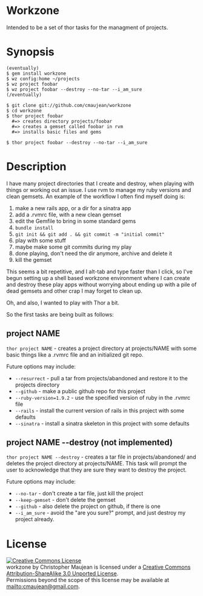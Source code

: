 Workzone
========

Intended to be a set of thor tasks for the managment of projects. 

Synopsis
========

    (eventually)
    $ gem install workzone
    $ wz config:home ~/projects
    $ wz project foobar
    $ wz project foobar --destroy --no-tar --i_am_sure
    (/eventually)
  
    $ git clone git://github.com/cmaujean/workzone
    $ cd workzone
    $ thor project foobar
      #=> creates directory projects/foobar
      #=> creates a gemset called foobar in rvm
      #=> installs basic files and gems
    
    $ thor project foobar --destroy --no-tar --i_am_sure

Description
===========

I have many project directories that I create and destroy, when playing 
with things or working out an issue. I use rvm to manage my ruby versions 
and clean gemsets. An example of the workflow I often find myself doing is: 

1. make a new rails app, or a dir for a sinatra app
2. add a .rvmrc file, with a new clean gemset
3. edit the Gemfile to bring in some standard gems
4. `bundle install`
5. `git init && git add . && git commit -m "initial commit"`
6. play with some stuff
7. maybe make some git commits during my play
8. done playing, don't need the dir anymore, archive and delete it
9. kill the gemset

This seems a bit repetitive, and I alt-tab and type faster than I click, so 
I've begun setting up a shell based workzone environment where I can create 
and destroy these play apps without worrying about ending up with a pile of 
dead gemsets and other crap I may forget to clean up. 

Oh, and also, I wanted to play with Thor a bit.

So the first tasks are being built as follows:

project NAME
------------

`thor project NAME` - creates a project directory at projects/NAME with some basic 
things like a .rvmrc file and an initialized git repo. 

Future options may include:

* `--resurrect` - pull a tar from projects/abandoned and restore it to the projects directory
* `--github` - make a public github repo for this project
* `--ruby-version=1.9.2` - use the specified version of ruby in the .rvmrc file
* `--rails` - install the current version of rails in this project with some defaults
* `--sinatra` - install a sinatra skeleton in this project with some defaults

project NAME --destroy (not implemented)
----------------------

`thor project NAME --destroy` - creates a tar file in projects/abandoned/ and 
deletes the project directory at projects/NAME. This task will prompt the user to acknowledge
that they are sure they want to destroy the project. 

Future options may include:

* `--no-tar` - don't create a tar file, just kill the project
* `--keep-gemset` - don't delete the gemset
* `--github` - also delete the project on github, if there is one
* `--i_am_sure` - avoid the "are you sure?" prompt, and just destroy my 
project already.

License
=======

<a rel="license" href="http://creativecommons.org/licenses/by-sa/3.0/"><img alt="Creative Commons License" style="border-width:0" src="http://i.creativecommons.org/l/by-sa/3.0/88x31.png" /></a><br /><span xmlns:dct="http://purl.org/dc/terms/" href="http://purl.org/dc/dcmitype/Text" property="dct:title" rel="dct:type">workzone</span> by <span xmlns:cc="http://creativecommons.org/ns#" property="cc:attributionName">Christopher Maujean</span> is licensed under a <a rel="license" href="http://creativecommons.org/licenses/by-sa/3.0/">Creative Commons Attribution-ShareAlike 3.0 Unported License</a>.<br />Permissions beyond the scope of this license may be available at <a xmlns:cc="http://creativecommons.org/ns#" href="mailto:cmaujean@gmail.com" rel="cc:morePermissions">mailto:cmaujean@gmail.com</a>.
